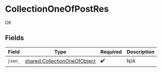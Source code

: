 # CollectionOneOfPostRes

OK


## Fields

| Field                                                                        | Type                                                                         | Required                                                                     | Description                                                                  |
| ---------------------------------------------------------------------------- | ---------------------------------------------------------------------------- | ---------------------------------------------------------------------------- | ---------------------------------------------------------------------------- |
| `json_`                                                                      | [shared.CollectionOneOfObject](../../models/shared/collectiononeofobject.md) | :heavy_check_mark:                                                           | N/A                                                                          |